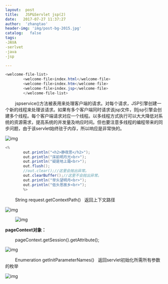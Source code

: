 ```yaml
---
layout:  post
title:   JSP&Servlet jsp(2)
date:   2017-07-27 11:37:27
author:  'zhangtao'
header-img: 'img/post-bg-2015.jpg'
catalog:   false
tags:
-JAVA
-serlvet
-java
-jsp

---
```




















```java
<welcome-file-list>
        <welcome-file>index.html</welcome-file>
        <welcome-file>index.htm</welcome-file>
        <welcome-file>index.jsp</welcome-file>
        </welcome-file-list>
```














&nbsp; &nbsp; &nbsp; &nbsp; jspservice()方法被表用来处理客户端的请求。对每个请求，JSP引擎创建一个新的线程来处理该请求。如果有多个客户端同时请求该jsp文件，则jsp引擎会创建多个线程。每个客户端请求对应一个线程。以多线程方式执行可以大大降低对系统的资源需求，提高系统的并发量及响应时间。但也要注意多线程的编程带来的同步问题，由于该servlet始终驻于内存，所以响应是非常快的。


![img](https://img-blog.csdn.net/20170727113345781?watermark/2/text/aHR0cDovL2Jsb2cuY3Nkbi5uZXQvd3N6Y3kxOTk1MDM=/font/5a6L5L2T/fontsize/400/fill/I0JBQkFCMA==/dissolve/70/gravity/Center)

















```java
<%
        out.println("<h2>静夜思</h2>");
        out.println("床前明月光<br>");
        out.println("疑是地上霜<br>");
        out.flush();
        //out.clear();//这里会抛出异常。
        out.clearBuffer();//这里不会抛出异常。
        out.println("举头望明月<br>");
        out.println("低头思故乡<br>");
        %>
```




















&nbsp; &nbsp; &nbsp; &nbsp; String request.getContextPath() &nbsp; 返回上下文路径


![img](https://img-blog.csdn.net/20170727113515607?watermark/2/text/aHR0cDovL2Jsb2cuY3Nkbi5uZXQvd3N6Y3kxOTk1MDM=/font/5a6L5L2T/fontsize/400/fill/I0JBQkFCMA==/dissolve/70/gravity/Center)











&nbsp; &nbsp; &nbsp; &nbsp;&nbsp;![img](https://img-blog.csdn.net/20170727113554624?watermark/2/text/aHR0cDovL2Jsb2cuY3Nkbi5uZXQvd3N6Y3kxOTk1MDM=/font/5a6L5L2T/fontsize/400/fill/I0JBQkFCMA==/dissolve/70/gravity/Center)

**pageContext对象：**



&nbsp; &nbsp; &nbsp; &nbsp; pageContext.getSession().getAttribute();


![img](https://img-blog.csdn.net/20170727113619754?watermark/2/text/aHR0cDovL2Jsb2cuY3Nkbi5uZXQvd3N6Y3kxOTk1MDM=/font/5a6L5L2T/fontsize/400/fill/I0JBQkFCMA==/dissolve/70/gravity/Center)





&nbsp; &nbsp; &nbsp; &nbsp; Enumeration getInitParameterNames() &nbsp; 返回servlet初始化所需所有参数的枚举


![img](https://img-blog.csdn.net/20170727113648562?watermark/2/text/aHR0cDovL2Jsb2cuY3Nkbi5uZXQvd3N6Y3kxOTk1MDM=/font/5a6L5L2T/fontsize/400/fill/I0JBQkFCMA==/dissolve/70/gravity/Center)


